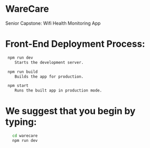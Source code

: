 # WareCare
 Senior Capstone: Wifi Health Monitoring App


# Front-End Deployment Process:

```bash
 npm run dev
    Starts the development server.

 npm run build
    Builds the app for production.

 npm start
    Runs the built app in production mode.
```

# We suggest that you begin by typing:

```bash
   cd warecare
   npm run dev
```
